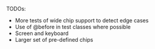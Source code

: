 TODOs:

* More tests of wide chip support to detect edge cases
* Use of @before in test classes where possible
* Screen and keyboard
* Larger set of pre-defined chips